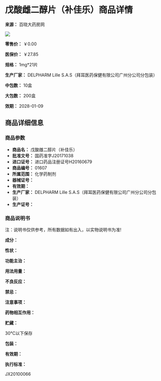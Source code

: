 # 戊酸雌二醇片（补佳乐）商品详情

**来源：** 百晓大药房网

![](http://www.wzbxpf.com/uploads/statics/b2b-hydee/goods/2021-03/01607_400x400.jpg)

**零售价：** ￥0.00

**医保价：** ￥27.85

**规格：** 1mg\*21片

**生产厂家：** DELPHARM Lille S.A.S（拜耳医药保健有限公司广州分公司分包装）

**中包数：** 10盒

**大包数：** 200盒

**效期：** 2028-01-09

## 商品详细信息

### 商品参数

*   **商品名：** 戊酸雌二醇片（补佳乐）
*   **批准文号：** 国药准字J20171038
*   **进口证号：** 进口药品注册证号H20160679
*   **商品编号：** 01607
*   **所属范围：** 化学药制剂
*   **器械证号：**
*   **有效期：**
*   **生产厂家：** DELPHARM Lille S.A.S（拜耳医药保健有限公司广州分公司分包装）
*   **生产证号：**

### 商品说明书

注：说明书仅供参考，所有数据如有出入，以实物说明书为准!

**成分：**

**性状：**

**功能主治：**

**用法用量：**

**不良反应：**

**禁忌：**

**注意事项：**

**药物相互作用：**

**贮藏：**

30℃以下保存

**包装：**

**有效期：**

**执行标准：**

JX20100066
